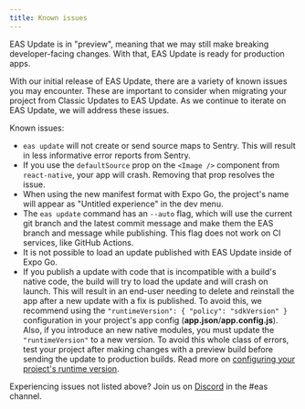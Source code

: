 ```yaml
---
title: Known issues
---
```


EAS Update is in "preview", meaning that we may still make breaking developer-facing changes. With that, EAS Update is ready for production apps.

With our initial release of EAS Update, there are a variety of known issues you may encounter. These are important to consider when migrating your project from Classic Updates to EAS Update. As we continue to iterate on EAS Update, we will address these issues.

Known issues:

- `eas update` will not create or send source maps to Sentry. This will result in less informative error reports from Sentry.
- If you use the `defaultSource` prop on the `<Image />` component from `react-native`, your app will crash. Removing that prop resolves the issue.
- When using the new manifest format with Expo Go, the project's name will appear as "Untitled experience" in the dev menu.
- The `eas update` command has an `--auto` flag, which will use the current git branch and the latest commit message and make them the EAS branch and message while publishing. This flag does not work on CI services, like GitHub Actions.
- It is not possible to load an update published with EAS Update inside of Expo Go.
- If you publish a update with code that is incompatible with a build's native code, the build will try to load the update and will crash on launch. This will result in an end-user needing to delete and reinstall the app after a new update with a fix is published. To avoid this, we recommend using the `"runtimeVersion": { "policy": "sdkVersion" }` configuration in your project's app config (**app.json**/**app.config.js**). Also, if you introduce an new native modules, you must update the `"runtimeVersion"` to a new version. To avoid this whole class of errors, test your project after making changes with a preview build before sending the update to production builds. Read more on [configuring your project's runtime version](/eas-update/runtime-versions).

Experiencing issues not listed above? Join us on [Discord](https://chat.expo.dev/) in the #eas channel.

